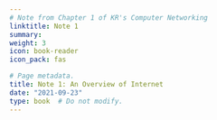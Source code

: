 ```yaml
---
# Note from Chapter 1 of KR's Computer Networking
linktitle: Note 1
summary:  
weight: 3
icon: book-reader
icon_pack: fas

# Page metadata.
title: Note 1: An Overview of Internet
date: "2021-09-23"
type: book  # Do not modify.
---
```

